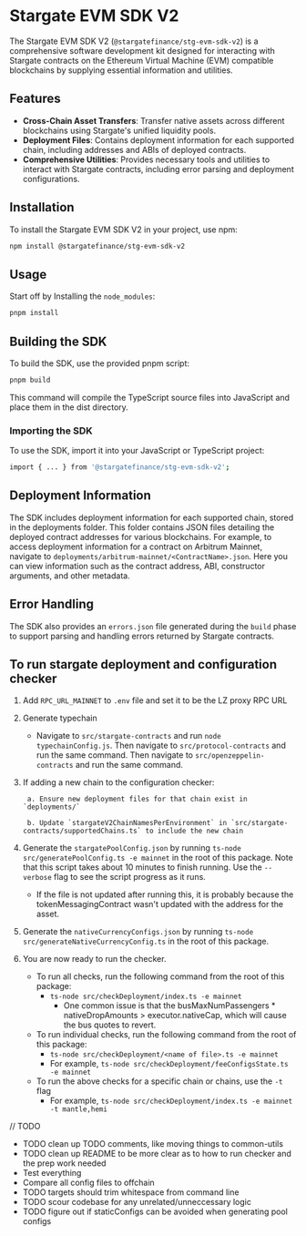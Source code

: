 # Stargate EVM SDK V2

The Stargate EVM SDK V2 (`@stargatefinance/stg-evm-sdk-v2`) is a comprehensive software development kit designed for interacting with Stargate contracts on the Ethereum Virtual Machine (EVM) compatible blockchains by supplying essential information and utilities. 

## Features

- **Cross-Chain Asset Transfers**: Transfer native assets across different blockchains using Stargate's unified liquidity pools.
- **Deployment Files**: Contains deployment information for each supported chain, including addresses and ABIs of deployed contracts.
- **Comprehensive Utilities**: Provides necessary tools and utilities to interact with Stargate contracts, including error parsing and deployment configurations.

## Installation

To install the Stargate EVM SDK V2 in your project, use npm:

```bash
npm install @stargatefinance/stg-evm-sdk-v2
```
## Usage

Start off by Installing the `node_modules`:

```bash
pnpm install
```

## Building the SDK
To build the SDK, use the provided pnpm script:

```bash
pnpm build
```

This command will compile the TypeScript source files into JavaScript and place them in the dist directory.

### Importing the SDK

To use the SDK, import it into your JavaScript or TypeScript project:

```bash
import { ... } from '@stargatefinance/stg-evm-sdk-v2';
```

## Deployment Information
The SDK includes deployment information for each supported chain, stored in the deployments folder. This folder contains JSON files detailing the deployed contract addresses for various blockchains. For example, to access deployment information for a contract on Arbitrum Mainnet, navigate to `deployments/arbitrum-mainnet/<ContractName>.json`. Here you can view information such as the contract address, ABI, constructor arguments, and other metadata.

## Error Handling
The SDK also provides an `errors.json` file generated during the `build` phase to support parsing and handling errors returned by Stargate contracts.

## To run stargate deployment and configuration checker

1. Add `RPC_URL_MAINNET` to `.env` file and set it to be the LZ proxy RPC URL
2. Generate typechain
    - Navigate to `src/stargate-contracts` and run `node typechainConfig.js`. Then navigate to `src/protocol-contracts` and run the same command. Then navigate to `src/openzeppelin-contracts` and run the same command.
3. If adding a new chain to the configuration checker:

        a. Ensure new deployment files for that chain exist in `deployments/`
        
        b. Update `stargateV2ChainNamesPerEnvironment` in `src/stargate-contracts/supportedChains.ts` to include the new chain
4. Generate the `stargatePoolConfig.json` by running `ts-node src/generatePoolConfig.ts -e mainnet` in the root of this package. Note that this script takes about 10 minutes to finish running. Use the `--verbose` flag to see the script progress as it runs. 
    - If the file is not updated after running this, it is probably because the tokenMessagingContract wasn't updated with the address for the asset.
5. Generate the `nativeCurrencyConfigs.json` by running `ts-node src/generateNativeCurrencyConfig.ts` in the root of this package.
5. You are now ready to run the checker.
    - To run all checks, run the following command from the root of this package:
        - `ts-node src/checkDeployment/index.ts -e mainnet`
            - One common issue is that the busMaxNumPassengers * nativeDropAmounts > executor.nativeCap, which will cause the bus quotes to revert.
    - To run individual checks, run the following command from the root of this package:
        - `ts-node src/checkDeployment/<name of file>.ts -e mainnet`
        - For example, `ts-node src/checkDeployment/feeConfigsState.ts -e mainnet`
    - To run the above checks for a specific chain or chains, use the `-t` flag
        - For example, `ts-node src/checkDeployment/index.ts -e mainnet -t mantle,hemi`

// TODO
- TODO clean up TODO comments, like moving things to common-utils
- TODO clean up README to be more clear as to how to run checker and the prep work needed
- Test everything
- Compare all config files to offchain
- TODO targets should trim whitespace from command line
- TODO scour codebase for any unrelated/unneccessary logic
- TODO figure out if staticConfigs can be avoided when generating pool configs